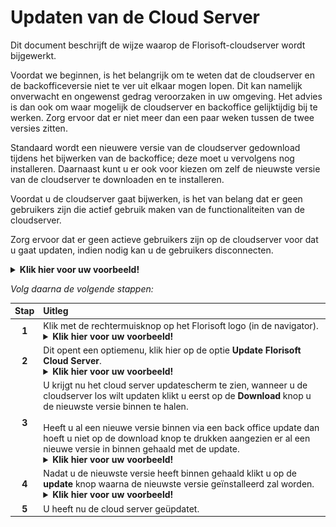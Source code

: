 # Updaten van de Cloud Server

Dit document beschrijft de wijze waarop de Florisoft-cloudserver wordt bijgewerkt.

Voordat we beginnen, is het belangrijk om te weten dat de cloudserver en de backofficeversie niet te ver uit elkaar mogen lopen. Dit kan namelijk onverwacht en ongewenst gedrag veroorzaken in uw omgeving. Het advies is dan ook om waar mogelijk de cloudserver en backoffice gelijktijdig bij te werken. Zorg ervoor dat er niet meer dan een paar weken tussen de twee versies zitten.

Standaard wordt een nieuwere versie van de cloudserver gedownload tijdens het bijwerken van de backoffice; deze moet u vervolgens nog installeren. Daarnaast kunt u er ook voor kiezen om zelf de nieuwste versie van de cloudserver te downloaden en te installeren.

Voordat u de cloudserver gaat bijwerken, is het van belang dat er geen gebruikers zijn die actief gebruik maken van de functionaliteiten van de cloudserver.

Zorg ervoor dat er geen actieve gebruikers zijn op de cloudserver voor dat u gaat updaten, indien nodig kan u de gebruikers disconnecten.

<details><summary><b>Klik hier voor uw voorbeeld!</b></summary><img src="Media/1.png"></details>

*Volg daarna de volgende stappen:*

|Stap|Uitleg|
|:-:|:--|
|**1**|Klik met de rechtermuisknop op het Florisoft logo (in de navigator).<details><summary><b>Klik hier voor uw voorbeeld!</b></summary><img src="Media/2.png"></details>|
|**2**|Dit opent een optiemenu, klik hier op de optie **Update Florisoft Cloud Server**.<details><summary><b>Klik hier voor uw voorbeeld!</b></summary><img src="Media/3.png"></details>|
|**3**|U krijgt nu het cloud server updatescherm te zien, wanneer u de cloudserver los wilt updaten klikt u eerst op de **Download** knop u de nieuwste versie binnen te halen.<br><br> Heeft u al een nieuwe versie binnen via een back office update dan hoeft u niet op de download knop te drukken aangezien er al een nieuwe versie in binnen gehaald met de update.<details><summary><b>Klik hier voor uw voorbeeld!</b></summary><img src="Media/4.png"></details>|
|**4**|Nadat u de nieuwste versie heeft binnen gehaald klikt u op de **update** knop waarna de nieuwste versie geïnstalleerd zal worden. <details><summary><b>Klik hier voor uw voorbeeld!</b></summary><img src="Media/5.png"></details>|
|**5**|U heeft nu de cloud server geüpdatet.|